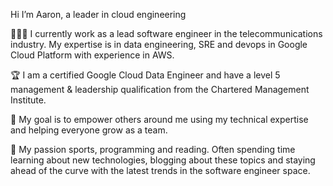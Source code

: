  Hi I’m Aaron, a leader in cloud engineering

🧑🏻‍💻 I currently work as a lead software engineer in the telecommunications industry. My expertise is in data engineering, SRE and devops in Google Cloud Platform with experience in AWS.

🏆 I am a certified Google Cloud Data Engineer and have a level 5 management & leadership qualification from the Chartered Management  Institute.

🎯 My goal is to empower others around me using my technical expertise and helping everyone grow as a team.

🥊 My passion sports, programming and reading. Often spending time learning about new technologies, blogging about these topics and staying ahead of the curve with the latest trends in the software engineer space.
